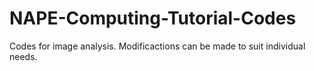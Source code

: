 # NAPE-Computing-Tutorial-Codes

Codes for image analysis. Modificactions can be made to suit individual needs.
